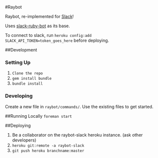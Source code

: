 #Raybot

Raybot, re-implemented for [Slack](http://raybeam.slack.com)!

Uses [slack-ruby-bot](https://github.com/dblock/slack-ruby-bot/tree/v0.8.2) as
its base.

To connect to slack, run `heroku config:add SLACK_API_TOKEN=token_goes_here`
before deploying.

##Development
### Setting Up
1. `Clone the repo`
1. `gem install bundle`
1. `bundle install`

### Developing
Create a new file in `raybot/commands/`.  Use the existing files to get started.

##Running Locally
`foreman start`

##Deploying
1. Be a collaborator on the raybot-slack heroku instance. (ask other developers)
1. `heroku git:remote -a raybot-slack`
1. `git push heroku branchname:master`

